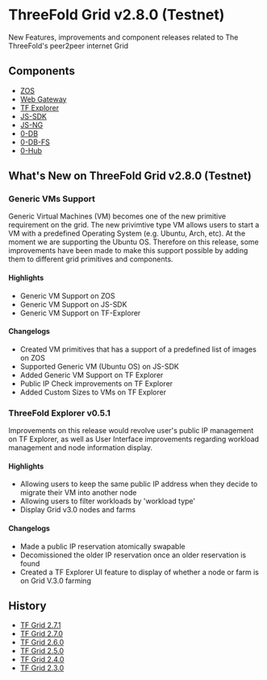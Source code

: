 

# ThreeFold Grid v2.8.0 (Testnet)

 New Features, improvements and component releases related to The ThreeFold's peer2peer internet Grid

## Components

- [ZOS](https://github.com/threefoldtech/zos) 
- [Web Gateway](https://github.com/threefoldtech/tfgateway/)
- [TF Explorer](https://github.com/threefoldtech/tfexplorer) 
- [JS-SDK](https://github.com/threefoldtech/js-sdk) 
- [JS-NG](https://github.com/threefoldtech/js-ng)
- [0-DB](https://github.com/threefoldtech/0-db)
- [0-DB-FS](https://github.com/threefoldtech/0-DB-FS)
- [0-Hub](https://github.com/threefoldtech/0-hub)


## What's New on ThreeFold Grid v2.8.0 (Testnet)

### Generic VMs Support

Generic Virtual Machines (VM) becomes one of the new primitive requirement on the grid. The new privimtive type VM allows users to start a VM with a predefined Operating System (e.g. Ubuntu, Arch, etc). At the moment we are supporting the Ubuntu OS. Therefore on this release, some improvements have been made to make this support possible by adding them to different grid primitives and components.

#### Highlights
- Generic VM Support on ZOS
- Generic VM Support on JS-SDK
- Generic VM Support on TF-Explorer

#### Changelogs
- Created VM primitives that has a support of a predefined list of images on ZOS
- Supported Generic VM (Ubuntu OS) on JS-SDK 
- Added Generic VM Support on TF Explorer
- Public IP Check improvements on TF Explorer
- Added Custom Sizes to VMs on TF Explorer

### ThreeFold Explorer v0.5.1
Improvements on this release would revolve user's public IP management on TF Explorer, as well as User Interface improvements regarding workload management and node information display. 

#### Highlights
- Allowing users to keep the same public IP address when they decide to migrate their VM into another node
- Allowing users to filter workloads by 'workload type'
- Display Grid v3.0 nodes and farms 

#### Changelogs
- Made a public IP reservation atomically swapable
- Decomissioned the older IP reservation once an older reservation is found
- Created a TF Explorer UI feature to display of whether a node or farm is on Grid V.3.0 farming 

## History

- [TF Grid 2.7.1](https://github.com/threefoldtech/home/blob/master/products/tfgrid2.7.1.md)
- [TF Grid 2.7.0](https://github.com/threefoldtech/home/blob/master/products/tfgrid2.5.md)
- [TF Grid 2.6.0](https://github.com/threefoldtech/home/blob/master/products/tfgrid2.5.md)
- [TF Grid 2.5.0](https://github.com/threefoldtech/home/blob/master/products/tfgrid2.5.md)
- [TF Grid 2.4.0](https://github.com/threefoldtech/home/blob/master/products/tfgrid2.4.md)
- [TF Grid 2.3.0](https://github.com/threefoldtech/home/blob/master/products/tfgrid2.3.md)

